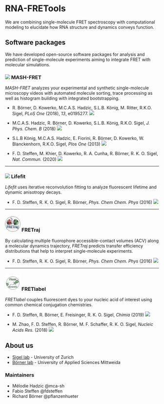 # RNA-FRETools

We are combining single-molecule FRET spectroscopy with computational modeling to elucidate how RNA structure and dynamics conveys function.

## Software packages

We have developed open-source software packages for analysis and prediction of single-molecule experiments aiming to integrate FRET with molecular simulations.

### <a href="https://github.com/RNA-FRETools/MASH-FRET"><img src="https://raw.githubusercontent.com/RNA-FRETools/MASH-FRET/master/docs/assets/images/logos/logo-MASH_400px.png" width=90px/></a> MASH-FRET
*MASH-FRET* analyzes your experimental and synthetic single-molecule microscopy videos with automated molecule sorting, trace processing as well as histogram building with integrated bootstrapping.

- R. Börner, D. Kowerko, M.C.A.S. Hadzic, S.L.B. König, M. Ritter, R.K.O. Sigel, *PLoS One* (2018), *13*, e0195277. [![](https://img.shields.io/badge/DOI-10.1371/journal.pone.0195277-blue.svg?&style=flat-square)](https://doi.org/10.1371/journal.pone.0195277)

- M.C.A.S. Hadzic, R. Börner, D. Kowerko, S.L.B. König, R.K.O. Sigel, *J. Phys. Chem. B* (2018) [![](https://img.shields.io/badge/DOI-10.1021/acs.jpcb.7b12483-blue.svg)](https://doi.org/10.1021/acs.jpcb.7b12483)

- S.L.B König, M.C.A.S. Hadzic, E. Fiorini, R. Börner, D. Kowerko, W. Blanckenhorn, R.K.O. Sigel, *Plos One* (2013) [![](https://img.shields.io/badge/DOI-10.1371/journal.pone.0084157-blue.svg)](https://doi.org/10.1371/journal.pone.0084157)

- F. D. Steffen, M. Khier, D. Kowerko, R. A. Cunha, R. Börner, R. K. O. Sigel, *Nat. Commun.* (2020) [![](https://img.shields.io/badge/DOI-10.1038/s41467--019--13683--4-blue.svg?&style=flat-square)](https://doi.org/10.1038/s41467-019-13683-4)

---

### <a href="https://github.com/fdsteffen/lifefit"> <img src="https://raw.githubusercontent.com/fdsteffen/lifefit/master/docs/source/_static/lifefit_logo.png" width=50px/></a> Lifefit 
*Lifefit* uses iterative reconvolution fitting to analyze fluorescent lifetime and dynamic anisotropy decays.

- F. D. Steffen, R. K. O. Sigel, R. Börner, *Phys. Chem Chem. Phys* (2016) [![](https://img.shields.io/badge/DOI-10.1039/c6cp04277e-blue.svg?&style=flat-square)](https://doi.org/10.1039/c6cp04277e)

---

### <a href="https://github.com/RNA-FRETools/fretraj"> <img src="https://raw.githubusercontent.com/RNA-FRETools/fretraj/master/docs/images/fretraj_logo.png" width=50px/></a> FRETraj
By calculating multiple fluorophore accessible-contact volumes (ACV) along a molecular dynamics trajectory, *FRETraj* predicts transfer efficiency distributions that help to interpret single-molecule experiments.

- F. D. Steffen, R. K. O. Sigel, R. Börner, *Phys. Chem Chem. Phys* (2016) [![](https://img.shields.io/badge/DOI-10.1039/c6cp04277e-blue.svg?&style=flat-square)](https://doi.org/10.1039/c6cp04277e)
---

### <a href="https://github.com/RNA-FRETools/fluordynamics"> <img src="https://raw.githubusercontent.com/RNA-FRETools/fluordynamics/master/docs/source/_static/fluordynamics_logo.png" width=50px/></a> FRETlabel
*FRETlabel* couples fluorescent dyes to your nucleic acid of interest using common chemical conjugation chemistries. 

- F. D. Steffen, R. Börner, E. Freisinger, R. K. O. Sigel, *Chimia* (2019) [![](https://img.shields.io/badge/DOI-10.2533/chimia.2019.257-blue.svg?&style=flat-square)](https://doi.org/10.2533/chimia.2019.257)

- M. Zhao, F. D. Steffen, R. Börner, M. F. Schaffer, R. K. O. Sigel, *Nucleic Acids Res.* (2018) [![](https://img.shields.io/badge/DOI-10.1093/nar/gkx1100-blue.svg?&style=flat-square)](https://doi.org/10.1093/nar/gkx1100)


## About us
- [Sigel lab](https://www.chem.uzh.ch/en/sigel.html) - University of Zurich
- [Börner lab](https://www.inw.hs-mittweida.de/webs/boerner/) - University of Applied Sciences Mittweida

### Maintainers
- Mélodie Hadzic @mca-sh 
- Fabio Steffen @fdsteffen
- Richard Börner @pflanzenhueter

